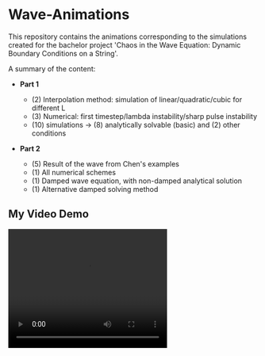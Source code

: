 # Wave-Animations

This repository contains the animations corresponding to the simulations created for the bachelor project 'Chaos in the Wave Equation: Dynamic Boundary Conditions on a String'. 

A summary of the content:

- **Part 1**
  - (2) Interpolation method: simulation of linear/quadratic/cubic for different L
  - (3) Numerical: first timestep/lambda instability/sharp pulse instability 
  - (10) simulations -> (8) analytically solvable (basic) and (2) other conditions
  
- **Part 2**
  - (5) Result of the wave from Chen's examples
  - (1) All numerical schemes
  - (1) Damped wave equation, with non-damped analytical solution
  - (1) Alternative damped solving method

## My Video Demo

<video width="320" height="240" controls>
  <source src="part_1/numerical_lambda.mp4" type="video/mp4">
  Your browser does not support the video tag.
</video>
